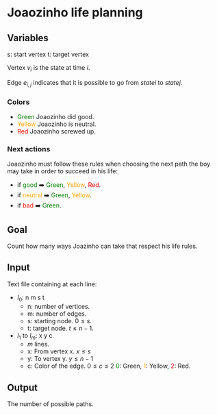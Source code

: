 # Joaozinho life planning

## Variables

s: start vertex
t: target vertex

Vertex $v_{i}$ is the state at time $i$.

Edge $e_{i,j}$ indicates that it is possible to go from
$state i$ to $state j$.

### Colors

<style>
    g { color: Green }
    y { color: Orange }
    r { color: Red }
</style>

- <g>Green</g>
    Joaozinho did good.
- <y>Yellow</y>
    Joaozinho is neutral.
- <r>Red</r>
    Joaozinho screwed up.

### Next actions
Joaozinho must follow these rules when choosing the next path the boy may take in order to succeed in his life:

- if <g>good</g> :arrow_right: <g>Green</g>, <y>Yellow</y>, <r>Red</r>.
- if <y>neutral</y> :arrow_right: <g>Green</g>, <y>Yellow</y>.
- if <r>bad</r> :arrow_right: <g>Green</g>.

## Goal

Count how many ways Joazinho can take that respect his life rules.

## Input
Text file containing at each line:

- $l_{0}$: n m s t
  - n: number of vertices.
  - m: number of edges.
  - s: starting node. $0 \le s$.
  - t: target node. $t \le n - 1$.
- $l_{1}$ to $l_{m}$: x y c.
  - $m$ lines.
  - x: From vertex x. $x \le s$
  - y: To vertex y. $y \le n - 1$
  - c: Color of the edge. $0 \le c \le 2$
    <g>0</g>: Green, <y>1</y>: Yellow, <r>2</r>: Red.

## Output
The number of possible paths.